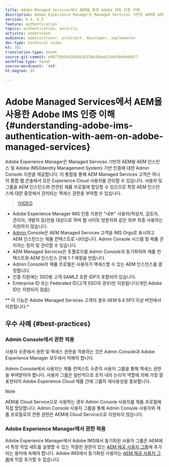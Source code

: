 ```yaml
---
title: Adobe Managed Services에서 AEM을 통한 Adobe IMS 인증 이해
description: Adobe Experience Manager은 Managed Services 기반의 AEM용 AEM 인스턴스 및 Adobe IMS(Identity Management System) 기반 인증에 대한 Admin Console 지원을 제공합니다.   이 통합을 통해 AEM Managed Services 고객은 하나의 통합 웹 콘솔에서 모든 Experience Cloud 사용자를 관리할 수 있습니다. 사용자 및 그룹을 AEM 인스턴스와 연관된 제품 프로필에 할당할 수 있으므로 특정 AEM 인스턴스에 대한 중앙에서 관리되는 액세스 권한을 부여할 수 있습니다.
version: 6.4, 6.5
feature: authentication
topics: authentication, security
activity: understand
audience: administrator, architect, developer, implementer
doc-type: technical video
kt: 781
translation-type: tm+mt
source-git-commit: e99779b5d42bb9a3b258e2bbe815defde9d40bf7
workflow-type: tm+mt
source-wordcount: '448'
ht-degree: 0%

---
```



# Adobe Managed Services에서 AEM을 사용한 Adobe IMS 인증 이해{#understanding-adobe-ims-authentication-with-aem-on-adobe-managed-services}

Adobe Experience Manager은 Managed Services 기반의 AEM용 AEM 인스턴스 및 Adobe IMS(Identity Management System) 기반 인증에 대한 Admin Console 지원을 제공합니다.   이 통합을 통해 AEM Managed Services 고객은 하나의 통합 웹 콘솔에서 모든 Experience Cloud 사용자를 관리할 수 있습니다. 사용자 및 그룹을 AEM 인스턴스와 연관된 제품 프로필에 할당할 수 있으므로 특정 AEM 인스턴스에 대한 중앙에서 관리되는 액세스 권한을 부여할 수 있습니다.

>[!VIDEO](https://video.tv.adobe.com/v/26170?quality=12&learn=on)

* Adobe Experience Manager IMS 인증 지원은 &quot;내부&quot; 사용자(작성자, 검토자, 관리자, 개발자 등)만을 대상으로 하며 웹 사이트 방문자와 같은 외부 최종 사용자는 지원하지 않습니다.
* [Admin ](https://adminconsole.adobe.com/) Console은 AEM Managed Services 고객을 IMS Orgs로 표시하고 AEM 인스턴스는 제품 컨텍스트로 나타냅니다. Admin Console 시스템 및 제품 관리자는 정의 및 관리할 수 있습니다.
* AEM Managed Services은 토폴로지를 Admin Console과 동기화하여 제품 컨텍스트와 AEM 인스턴스 간에 1-1 매핑을 만듭니다.
* Admin Console의 제품 프로필은 사용자가 액세스할 수 있는 AEM 인스턴스를 결정합니다.
* 인증 지원에는 SSO용 고객 SAML2 호환 IDP가 포함되어 있습니다.
* Enterprise ID 또는 Federated ID(고객 SSO의 경우)만 지원됩니다(개인 Adobe ID는 지원되지 않음).

** 이 기능은 Adobe Managed Services 고객의 경우 AEM 6.4 SP3 이상 버전에서 지원됩니다.*

## 우수 사례 {#best-practices}

### Admin Console에서 권한 적용

사용자 수준에서 권한 및 액세스 권한을 적용하는 것은 Admin Console과 Adobe Experience Manager 모두에서 피해야 합니다.

Admin Console에서 사용자는 제품 컨텍스트 수준의 사용자 그룹을 통해 액세스 권한을 부여받아야 합니다. 사용자 그룹은 일반적으로 조직 내의 논리적 역할에 의해 가장 잘 표현되어 Adobe Experience Cloud 제품 간에 그룹의 재사용성을 홍보합니다.

>[!NOTE]
>
> AEM을 Cloud Service으로 사용하는 경우 Admin Console 사용자를 제품 프로필에 직접 할당합니다. Admin Console 사용자 그룹을 통해 Admin Console 사용자와 제품 프로필로의 전환 권한은 AEM에 Cloud Service으로 지원되지 않습니다.

### Adobe Experience Manager에서 권한 적용

Adobe Experience Manager에서 Adobe IMS에서 동기화된 사용자 그룹은 AEM에서 특정 작업 세트를 실행할 수 있는 적절한 권한이 있는 [AEM 제공 사용자 그룹](https://helpx.adobe.com/experience-manager/6-4/sites/administering/using/security.html)에 추가되는 용어에 속해야 합니다. Adobe IMS에서 동기화된 사용자는 [AEM 제공 사용자 그룹](https://helpx.adobe.com/experience-manager/6-4/sites/administering/using/security.html)에 직접 추가할 수 없습니다.
